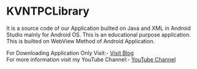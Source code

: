# KVNTPCLibrary
It is a source code of our Application builted on Java and XML in Android Studio mainly for Android OS.
This is an educational purpose application.
This is builted on WebView Method of Android Application.<br/>

For Downloading Application Only Visit:- <a href="https://abhishekyadavindia.blogspot.com/">Visit Blog</a><br/>
For more information visit my YouTube Channel:- <a href="https://www.youtube.com/channel/UCpWAaAz70iWB5h-BayZPqig">YouTube Channel</a> 
